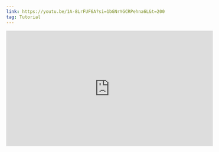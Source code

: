 ```yaml
---
link: https://youtu.be/1A-8LrFUF6A?si=1bGNrYGCRPehna6L&t=200
tag: Tutorial
---
```

<iframe width="560" height="315" src="https://www.youtube.com/embed/1A-8LrFUF6A?si=1bGNrYGCRPehna6L&amp;start=201" title="YouTube video player" frameborder="0" allow="accelerometer; autoplay; clipboard-write; encrypted-media; gyroscope; picture-in-picture; web-share" referrerpolicy="strict-origin-when-cross-origin" allowfullscreen></iframe>
